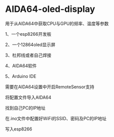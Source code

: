 # AIDA64-oled-display
用于从AIDA64中获取CPU与GPU的频率、温度等参数



1、一个esp8266开发板

2、一个12864oled显示屏

3、杜邦线或者自己焊接

4、AIDA64软件

5、Arduino IDE



需要在AIDA64设置中开启RemoteSensor支持

将配置文件导入AIDA64

找到自己PC的IP地址

在.ino文件中配置好WiFi的SSID、密码及PC的IP地址

写入esp8266
